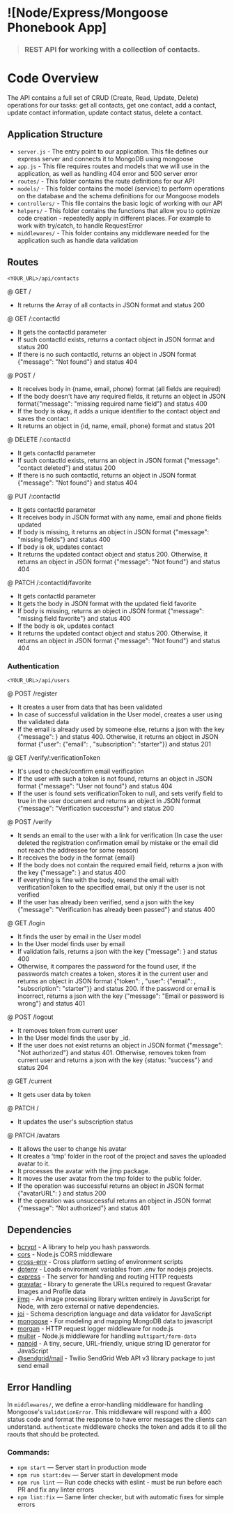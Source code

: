 # ![Node/Express/Mongoose Phonebook App]

> ### REST API for working with a collection of contacts.

# Code Overview

The API contains a full set of CRUD (Create, Read, Update, Delete) operations for our tasks: get all contacts, get one contact, add a contact, update contact information, update contact status, delete a contact.

## Application Structure

- `server.js` - The entry point to our application. This file defines our express server and connects it to MongoDB using mongoose
- `app.js` - This file requires routes and models that we will use in the application, as well as handling 404 error and 500 server error
- `routes/` - This folder contains the route definitions for our API
- `models/` - This folder contains the model (service) to perform operations on the database and the schema definitions for our Mongoose models
- `controllers/` - This file contains the basic logic of working with our API
- `helpers/` - This folder contains the functions that allow you to optimize code creation - repeatedly apply in different places. For example to work with try/catch, to handle RequestError
- `middlewares/` - This folder contains any middleware needed for the application such as handle data validation

## Routes

`<YOUR_URL>/api/contacts`

@ GET /

- It returns the Array of all contacts in JSON format and status 200

@ GET /:contactId

- It gets the contactId parameter
- If such contactId exists, returns a contact object in JSON format and status 200
- If there is no such contactId, returns an object in JSON format {"message": "Not found"} and status 404

@ POST /

- It receives body in {name, email, phone} format (all fields are required)
- If the body doesn't have any required fields, it returns an object in JSON format{"message": "missing required name field"} and status 400
- If the body is okay, it adds a unique identifier to the contact object and saves the contact
- It returns an object in {id, name, email, phone} format and status 201

@ DELETE /:contactId

- It gets contactId parameter
- If such contactId exists, returns an object in JSON format {"message": "contact deleted"} and status 200
- If there is no such contactId, returns an object in JSON format {"message": "Not found"} and status 404

@ PUT /:contactId

- It gets contactId parameter
- It receives body in JSON format with any name, email and phone fields updated
- If body is missing, it returns an object in JSON format {"message": "missing fields"} and status 400
- If body is ok, updates contact
- It returns the updated contact object and status 200. Otherwise, it returns an object in JSON format {"message": "Not found"} and status 404

@ PATCH /:contactId/favorite

- It gets contactId parameter
- It gets the body in JSON format with the updated field favorite
- If body is missing, returns an object in JSON format {"message": "missing field favorite"} and status 400
- If the body is ok, updates contact
- It returns the updated contact object and status 200. Otherwise, it returns an object in JSON format {"message": "Not found"} and status 404

### Authentication

`<YOUR_URL>/api/users`

@ POST /register

- It creates a user from data that has been validated
- In case of successful validation in the User model, creates a user using the validated data
- If the email is already used by someone else, returns a json with the key {"message": <error from Joi or other validation library>} and status 400. Otherwise, it returns an object in JSON format {"user": {"email": <email>, "subscription": "starter"}} and status 201

@ GET /verify/:verificationToken

- It's used to check/confirm email verification
- If the user with such a token is not found, returns an object in JSON format {"message": "User not found"} and status 404
- If the user is found sets verificationToken to null, and sets verify field to true in the user document and returns an object in JSON format {"message": "Verification successful"} and status 200

@ POST /verify

- It sends an email to the user with a link for verification (In case the user deleted the registration confirmation email by mistake or the email did not reach the addressee for some reason)
- It receives the body in the format {email}
- If the body does not contain the required email field, returns a json with the key {"message": <error from Joi or other validation library>} and status 400
- If everything is fine with the body, resend the email with verificationToken to the specified email, but only if the user is not verified
- If the user has already been verified, send a json with the key {"message": "Verification has already been passed"} and status 400

@ GET /login

- It finds the user by email in the User model
- In the User model finds user by email
- If validation fails, returns a json with the key {"message": <error from Joi or other validation library>} and status 400
- Otherwise, it compares the password for the found user, if the passwords match creates a token, stores it in the current user and returns an object in JSON format {"token": <token>, "user": {"email": <email>, "subscription": "starter"}} and status 200. If the password or email is incorrect, returns a json with the key {"message": "Email or password is wrong"} and status 401

@ POST /logout

- It removes token from current user
- In the User model finds the user by \_id.
- If the user does not exist returns an object in JSON format {"message": "Not authorized"} and status 401. Otherwise, removes token from current user and returns a json with the key {status: "success"} and status 204

@ GET /current

- It gets user data by token

@ PATCH /

- It updates the user's subscription status

@ PATCH /avatars

- It allows the user to change his avatar
- It creates a 'tmp' folder in the root of the project and saves the uploaded avatar to it.
- It processes the avatar with the jimp package.
- It moves the user avatar from the tmp folder to the public folder.
- If the operation was successful returns an object in JSON format {"avatarURL": <avatarURL>} and status 200
- If the operation was unsuccessful returns an object in JSON format {"message": "Not authorized"} and status 401

## Dependencies

- [bcrypt](https://github.com/kelektiv/node.bcrypt.js) - A library to help you hash passwords.
- [cors](https://github.com/expressjs/cors) - Node.js CORS middleware
- [cross-env](https://github.com/kentcdodds/cross-env) - Cross platform setting of environment scripts
- [dotenv](https://github.com/motdotla/dotenv) - Loads environment variables from .env for nodejs projects.
- [express](https://github.com/expressjs/express) - The server for handling and routing HTTP requests
- [gravatar](https://github.com/emerleite/node-gravatar) - library to generate the URLs required to request Gravatar Images and Profile data
- [jimp](https://github.com/oliver-moran/jimp) - An image processing library written entirely in JavaScript for Node, with zero external or native dependencies.
- [joi](https://github.com/hapijs/joi) - Schema description language and data validator for JavaScript
- [mongoose](https://github.com/Automattic/mongoose) - For modeling and mapping MongoDB data to javascript
- [morgan](https://github.com/expressjs/morgan) - HTTP request logger middleware for node.js
- [multer](https://github.com/expressjs/multer) - Node.js middleware for handling `multipart/form-data`
- [nanoid](https://github.com/ai/nanoid) - A tiny, secure, URL-friendly, unique string ID generator for JavaScript
- [@sendgrid/mail](https://github.com/sendgrid/sendgrid-nodejs) - Twilio SendGrid Web API v3 library package to just send email

## Error Handling

In `middlewares/`, we define a error-handling middleware for handling Mongoose's `ValidationError`. This middleware will respond with a 400 status code and format the response to have error messages the clients can understand. `authenticate` middleware checks the token and adds it to all the raouts that should be protected.

### Commands:

- `npm start` &mdash; Server start in production mode
- `npm run start:dev` &mdash; Server start in development mode
- `npm run lint` &mdash; Run code checks with eslint - must be run before each PR and fix any linter errors
- `npm lint:fix` &mdash; Same linter checker, but with automatic fixes for simple errors
